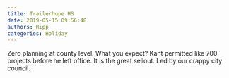 ```yaml
---
title: Trailerhope HS
date: 2019-05-15 09:56:48
authors: Ripp
categories: Holiday
---
```


 Zero planning at county level. What you expect? Kant permitted like 700 projects before he left office. It is the great sellout. Led by our crappy city council.